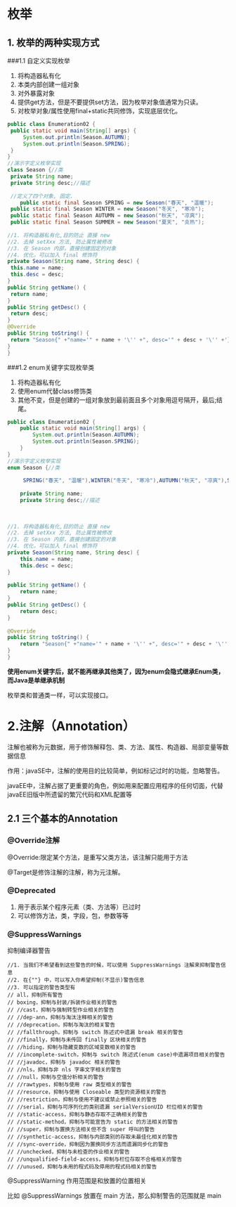 # 枚举

## 1. 枚举的两种实现方式

###1.1  自定义实现枚举

   1. 将构造器私有化
   2. 本类内部创建一组对象
   3. 对外暴露对象
   4. 提供get方法，但是不要提供set方法，因为枚举对象值通常为只读。
   5. 对枚举对象/属性使用final+static共同修饰，实现底层优化。

   ```java
   public class Enumeration02 {
   	public static void main(String[] args) {
   		System.out.println(Season.AUTUMN);
   		System.out.println(Season.SPRING);
   	}
   }
   //演示字定义枚举实现
   class Season {//类
   	private String name;
   	private String desc;//描述
       
   	//定义了四个对象, 固定. 
       public static final Season SPRING = new Season("春天", "温暖");
   	public static final Season WINTER = new Season("冬天", "寒冷");
   	public static final Season AUTUMN = new Season("秋天", "凉爽");
   	public static final Season SUMMER = new Season("夏天", "炎热");
       
   //1. 将构造器私有化,目的防止 直接 new
   //2. 去掉 setXxx 方法, 防止属性被修改
   //3. 在 Season 内部，直接创建固定的对象
   //4. 优化，可以加入 final 修饰符
   private Season(String name, String desc) {
   	this.name = name;
   	this.desc = desc;
   }
   public String getName() {
   	return name;
   }
   public String getDesc() {
   	return desc;
   }
   @Override
   public String toString() {
   	return "Season{" +"name='" + name + '\'' +", desc='" + desc + '\'' +'}';
   }
   }
   ```

   

###1.2 enum关键字实现枚举类
   1. 将构造器私有化
   2. 使用enum代替class修饰类
   3. 其他不变，但是创建的一组对象放到最前面且多个对象用逗号隔开，最后;结尾。

```java
public class Enumeration02 {
	public static void main(String[] args) {
		System.out.println(Season.AUTUMN);
		System.out.println(Season.SPRING);
	}
}
//演示字定义枚举实现
enum Season {//类
    
     SPRING("春天", "温暖"),WINTER("冬天", "寒冷"),AUTUMN("秋天", "凉爽"),SUMMER("夏天", "炎热");
    
	private String name;
	private String desc;//描述
    
    
    
//1. 将构造器私有化,目的防止 直接 new
//2. 去掉 setXxx 方法, 防止属性被修改
//3. 在 Season 内部，直接创建固定的对象
//4. 优化，可以加入 final 修饰符
private Season(String name, String desc) {
	this.name = name;
	this.desc = desc;
}
    
public String getName() {
	return name;
}
public String getDesc() {
	return desc;
}
    
@Override
public String toString() {
	return "Season{" +"name='" + name + '\'' +", desc='" + desc + '\'' +'}';
}
}
```



**使用enum关键字后，就不能再继承其他类了，因为enum会隐式继承Enum类，而Java是单继承机制**

枚举类和普通类一样，可以实现接口。



# 2.注解（Annotation）

注解也被称为元数据，用于修饰解释包、类、方法、属性、构造器、局部变量等数据信息

作用：javaSE中，注解的使用目的比较简单，例如标记过时的功能，忽略警告。

​			javaEE中，注解占据了更重要的角色，例如用来配置应用程序的任何切面，代替javaEE旧版中所遗留的繁冗代码和XML配置等

## 2.1 三个基本的Annotation

###  @Override注解

@Override:限定某个方法，是重写父类方法，该注解只能用于方法

@Target是修饰注解的注解，称为元注解。

### @Deprecated

1. 用于表示某个程序元素（类、方法等）已过时
2. 可以修饰方法，类，字段，包，参数等等

### @SuppressWarnings

抑制编译器警告

```
//1. 当我们不希望看到这些警告的时候，可以使用 SuppressWarnings 注解来抑制警告信息
//2. 在{""} 中，可以写入你希望抑制(不显示)警告信息
//3. 可以指定的警告类型有
// all，抑制所有警告
// boxing，抑制与封装/拆装作业相关的警告
// //cast，抑制与强制转型作业相关的警告
// //dep-ann，抑制与淘汰注释相关的警告
// //deprecation，抑制与淘汰的相关警告
// //fallthrough，抑制与 switch 陈述式中遗漏 break 相关的警告
// //finally，抑制与未传回 finally 区块相关的警告
// //hiding，抑制与隐藏变数的区域变数相关的警告
// //incomplete-switch，抑制与 switch 陈述式(enum case)中遗漏项目相关的警告
// //javadoc，抑制与 javadoc 相关的警告
// //nls，抑制与非 nls 字串文字相关的警告
// //null，抑制与空值分析相关的警告
// //rawtypes，抑制与使用 raw 类型相关的警告
// //resource，抑制与使用 Closeable 类型的资源相关的警告
// //restriction，抑制与使用不建议或禁止参照相关的警告
// //serial，抑制与可序列化的类别遗漏 serialVersionUID 栏位相关的警告
// //static-access，抑制与静态存取不正确相关的警告
// //static-method，抑制与可能宣告为 static 的方法相关的警告
// //super，抑制与置换方法相关但不含 super 呼叫的警告
// //synthetic-access，抑制与内部类别的存取未最佳化相关的警告
// //sync-override，抑制因为置换同步方法而遗漏同步化的警告
// //unchecked，抑制与未检查的作业相关的警告
// //unqualified-field-access，抑制与栏位存取不合格相关的警告
// //unused，抑制与未用的程式码及停用的程式码相关的警告
```

@SuppressWarning 作用范围是和放置的位置相关

比如 @SuppressWarnings 放置在 main 方法，那么抑制警告的范围就是 main
